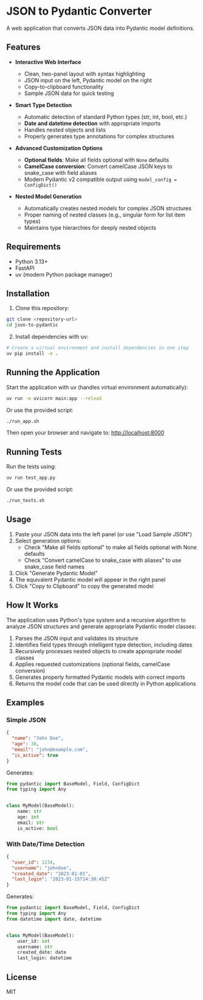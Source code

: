 # JSON to Pydantic Converter

A web application that converts JSON data into Pydantic model definitions.

## Features

- **Interactive Web Interface**
  - Clean, two-panel layout with syntax highlighting
  - JSON input on the left, Pydantic model on the right
  - Copy-to-clipboard functionality
  - Sample JSON data for quick testing

- **Smart Type Detection**
  - Automatic detection of standard Python types (str, int, bool, etc.)
  - **Date and datetime detection** with appropriate imports
  - Handles nested objects and lists
  - Properly generates type annotations for complex structures

- **Advanced Customization Options**
  - **Optional fields**: Make all fields optional with `None` defaults 
  - **CamelCase conversion**: Convert camelCase JSON keys to snake_case with field aliases
  - Modern Pydantic v2 compatible output using `model_config = ConfigDict()`

- **Nested Model Generation**
  - Automatically creates nested models for complex JSON structures
  - Proper naming of nested classes (e.g., singular form for list item types)
  - Maintains type hierarchies for deeply nested objects

## Requirements

- Python 3.13+
- FastAPI
- uv (modern Python package manager)

## Installation

1. Clone this repository:
```bash
git clone <repository-url>
cd json-to-pydantic
```

2. Install dependencies with uv:
```bash
# Create a virtual environment and install dependencies in one step
uv pip install -e .
```

## Running the Application

Start the application with uv (handles virtual environment automatically):

```bash
uv run -m uvicorn main:app --reload
```

Or use the provided script:

```bash
./run_app.sh
```

Then open your browser and navigate to: [http://localhost:8000](http://localhost:8000)

## Running Tests

Run the tests using:

```bash
uv run test_app.py
```

Or use the provided script:

```bash
./run_tests.sh
```

## Usage

1. Paste your JSON data into the left panel (or use "Load Sample JSON")
2. Select generation options:
   - Check "Make all fields optional" to make all fields optional with None defaults
   - Check "Convert camelCase to snake_case with aliases" to use snake_case field names
3. Click "Generate Pydantic Model"
4. The equivalent Pydantic model will appear in the right panel
5. Click "Copy to Clipboard" to copy the generated model

## How It Works

The application uses Python's type system and a recursive algorithm to analyze JSON structures and generate appropriate Pydantic model classes:

1. Parses the JSON input and validates its structure
2. Identifies field types through intelligent type detection, including dates
3. Recursively processes nested objects to create appropriate model classes
4. Applies requested customizations (optional fields, camelCase conversion)
5. Generates properly formatted Pydantic models with correct imports
6. Returns the model code that can be used directly in Python applications

## Examples

### Simple JSON

```json
{
  "name": "John Doe",
  "age": 30,
  "email": "john@example.com",
  "is_active": true
}
```

Generates:

```python
from pydantic import BaseModel, Field, ConfigDict
from typing import Any


class MyModel(BaseModel):
    name: str
    age: int
    email: str
    is_active: bool
```

### With Date/Time Detection

```json
{
  "user_id": 1234,
  "username": "johndoe",
  "created_date": "2023-01-01",
  "last_login": "2023-01-15T14:30:45Z"
}
```

Generates:

```python
from pydantic import BaseModel, Field, ConfigDict
from typing import Any
from datetime import date, datetime


class MyModel(BaseModel):
    user_id: int
    username: str
    created_date: date
    last_login: datetime
```

## License

MIT
